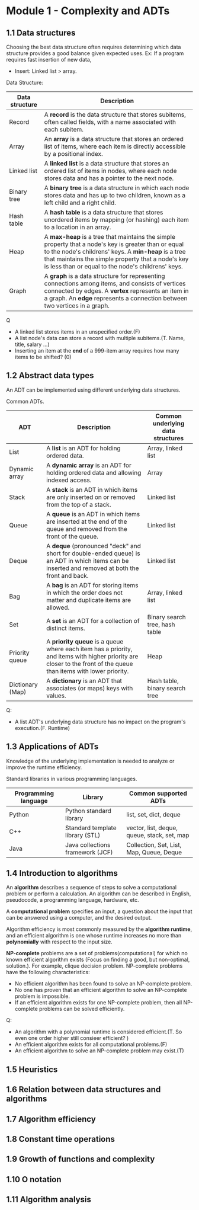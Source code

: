 # Module 1 - Complexity and ADTs

## 1.1 Data structures

Choosing the best data structure often requires determining which data structure provides a good balance given expected uses. Ex: If a program requires fast insertion of new data, 

- Insert: Linked list > array.

Data Structure: 

| Data structure | Description                                                  |
| -------------- | ------------------------------------------------------------ |
| Record         | A **record** is the data structure that stores subitems, often called fields, with a name associated with each subitem. |
| Array          | An **array** is a data structure that stores an ordered list of items, where each item is directly accessible by a positional index. |
| Linked list    | A **linked list** is a data structure that stores an ordered list of items in nodes, where each node stores data and has a pointer to the next node. |
| Binary tree    | A **binary tree** is a data structure in which each node stores data and has up to two children, known as a left child and a right child. |
| Hash table     | A **hash table** is a data structure that stores unordered items by mapping (or hashing) each item to a location in an array. |
| Heap           | A **max-heap** is a tree that maintains the simple property that a node's key is greater than or equal to the node's childrens' keys. A **min-heap** is a tree that maintains the simple property that a node's key is less than or equal to the node's childrens' keys. |
| Graph          | A **graph** is a data structure for representing connections among items, and consists of vertices connected by edges. A **vertex** represents an item in a graph. An **edge** represents a connection between two vertices in a graph. |

Q

- A linked list stores items in an unspecified order.(F)
- A list node's data can store a record with multiple subitems.(T. Name, title, salary ...)
- Inserting an item at the **end** of a 999-item array requires how many items to be shifted? (0)



## 1.2 Abstract data types

An ADT can be implemented using different underlying data structures. 

Common ADTs.

| ADT              | Description                                                  | Common underlying data structures |
| ---------------- | ------------------------------------------------------------ | --------------------------------- |
| List             | A **list** is an ADT for holding ordered data.               | Array, linked list                |
| Dynamic array    | A **dynamic array** is an ADT for holding ordered data and allowing indexed access. | Array                             |
| Stack            | A **stack** is an ADT in which items are only inserted on or removed from the top of a stack. | Linked list                       |
| Queue            | A **queue** is an ADT in which items are inserted at the end of the queue and removed from the front of the queue. | Linked list                       |
| Deque            | A **deque** (pronounced "deck" and short for double-ended queue) is an ADT in which items can be inserted and removed at both the front and back. | Linked list                       |
| Bag              | A **bag** is an ADT for storing items in which the order does not matter and duplicate items are allowed. | Array, linked list                |
| Set              | A **set** is an ADT for a collection of distinct items.      | Binary search tree, hash table    |
| Priority queue   | A **priority queue** is a queue where each item has a priority, and items with higher priority are closer to the front of the queue than items with lower priority. | Heap                              |
| Dictionary (Map) | A **dictionary** is an ADT that associates (or maps) keys with values. | Hash table, binary search tree    |

Q:

- A list ADT's underlying data structure has no impact on the program's execution.(F. Runtime)

## 1.3 Applications of ADTs

Knowledge of the underlying implementation is needed to analyze or improve the runtime efficiency.

Standard libraries in various programming languages.

| Programming language | Library                          | Common supported ADTs                       |
| -------------------- | -------------------------------- | ------------------------------------------- |
| Python               | Python standard library          | list, set, dict, deque                      |
| C++                  | Standard template library (STL)  | vector, list, deque, queue, stack, set, map |
| Java                 | Java collections framework (JCF) | Collection, Set, List, Map, Queue, Deque    |

## 1.4 Introduction to algorithms

An **algorithm** describes a sequence of steps to solve a computational problem or perform a calculation. An algorithm can be described in English, pseudocode, a programming language, hardware, etc. 

A **computational problem** specifies an input, a question about the input that can be answered using a computer, and the desired output.

Algorithm efficiency is most commonly measured by the **algorithm runtime**, and an efficient algorithm is one whose runtime increases no more than **polynomially** with respect to the input size. 

**NP-complete** problems are a set of problems(computational) for which no known efficient algorithm exists (Focus on finding a good, but non-optimal, solution.). For example, clique decision problem. NP-complete problems have the following characteristics:

- No efficient algorithm has been found to solve an NP-complete problem.
- No one has proven that an efficient algorithm to solve an NP-complete problem is impossible. 
- If an efficient algorithm exists for one NP-complete problem, then all NP-complete problems can be solved efficiently.



Q: 

- An algorithm with a polynomial runtime is considered efficient.(T. So even one order higher still consieer efficient? )
- An efficient algorithm exists for all computational problems.(F)
- An efficient algorithm to solve an NP-complete problem may exist.(T)

## 1.5 Heuristics



## 1.6 Relation between data structures and algorithms

## 1.7 Algorithm efficiency



## 1.8 Constant time operations



## 1.9 Growth of functions and complexity



## 1.10 O notation

## 1.11 Algorithm analysis